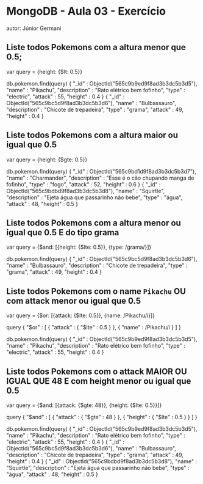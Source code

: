# MongoDB - Aula 03 - Exercício
autor: Júnior Germani

## Liste todos Pokemons com a altura **menor que** 0.5;
var query = {height: {$lt: 0.5}}

db.pokemon.find(query)
{ 
	"_id" : ObjectId("565c9b9ed9f8ad3b3dc5b3d5"), 
	"name" : "Pikachu", 
	"description" : "Rato elétrico bem fofinho", 
	"type" : "electric", 
	"attack" : 55, 
	"height" : 0.4 
}
{ 
	"_id" : ObjectId("565c9bc5d9f8ad3b3dc5b3d6"), 
	"name" : "Bulbassauro", 
	"description" : "Chicote de trepadeira", 
	"type" : "grama", 
	"attack" : 49, 
	"height" : 0.4 
}


## Liste todos Pokemons com a altura **maior ou igual que** 0.5
var query = {height: {$gte: 0.5}}

db.pokemon.find(query)
{ 
	"_id" : ObjectId("565c9bd1d9f8ad3b3dc5b3d7"), 
	"name" : "Charmander", 
	"description" : "Esse é o cão chupando manga de fofinho", 
	"type" : "fogo", 
	"attack" : 52, 
	"height" : 0.6 
}
{ 
	"_id" : ObjectId("565c9bdbd9f8ad3b3dc5b3d8"), 
	"name" : "Squirtle", 
	"description" : "Ejeta água que passarinho não bebe", 
	"type" : "água", 
	"attack" : 48, 
	"height" : 0.5 
}


## Liste todos Pokemons com a altura **menor ou igual que** 0.5 **E** do tipo grama
var query = {$and: [{height: {$lte: 0.5}}, {type: /grama/}]}

db.pokemon.find(query)
{ 
	"_id" : ObjectId("565c9bc5d9f8ad3b3dc5b3d6"), 
	"name" : "Bulbassauro", 
	"description" : "Chicote de trepadeira", 
	"type" : "grama", 
	"attack" : 49, 
	"height" : 0.4 
}


## Liste todos Pokemons com o name `Pikachu` **OU** com attack **menor ou igual que** 0.5
var query = {$or: [{attack: {$lte: 0.5}}, {name: /Pikachu/i}]}

query
{
        "$or" : [
                {
                        "attack" : {
                                "$lte" : 0.5
                        }
                },
                {
                        "name" : /Pikachu/i
                }
        ]
}

db.pokemon.find(query)
{ 
	"_id" : ObjectId("565c9b9ed9f8ad3b3dc5b3d5"), 
	"name" : "Pikachu", 
	"description" : "Rato elétrico bem fofinho", 
	"type" : "electric", 
	"attack" : 55, 
	"height" : 0.4 
}

## Liste todos Pokemons com o attack **MAIOR OU IGUAL QUE** 48 **E** com  height **menor ou igual que** 0.5
var query = {$and: [{attack: {$gte: 48}}, {height: {$lte: 0.5}}]}

query
{
        "$and" : [
                {
                        "attack" : {
                                "$gte" : 48
                        }
                },
                {
                        "height" : {
                                "$lte" : 0.5
                        }
                }
        ]
}

db.pokemon.find(query)
{ 
	"_id" : ObjectId("565c9b9ed9f8ad3b3dc5b3d5"), 
	"name" : "Pikachu", 
	"description" : "Rato elétrico bem fofinho", 
	"type" : "electric", 
	"attack" : 55, 
	"height" : 0.4 
}
{ 
	"_id" : ObjectId("565c9bc5d9f8ad3b3dc5b3d6"), 
	"name" : "Bulbassauro", 
	"description" : "Chicote de trepadeira", 
	"type" : "grama", 
	"attack" : 49, 
	"height" : 0.4 
}
{ 
	"_id" : ObjectId("565c9bdbd9f8ad3b3dc5b3d8"), 
	"name" : "Squirtle", 
	"description" : "Ejeta água que passarinho não bebe", 
	"type" : "água", 
	"attack" : 48, 
	"height" : 0.5 
}


